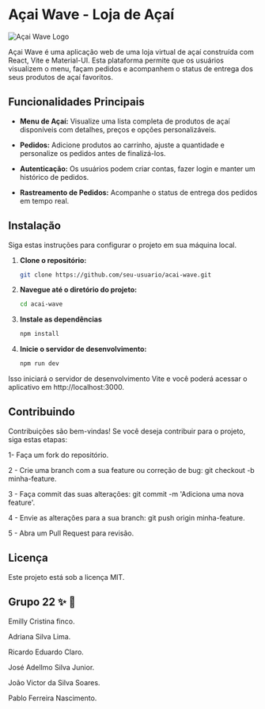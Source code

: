 # Açai Wave - Loja de Açaí

![Açai Wave Logo](src/assets/açai1.png)

Açai Wave é uma aplicação web de uma loja virtual de açaí construída com React, Vite e Material-UI. Esta plataforma permite que os usuários visualizem o menu, façam pedidos e acompanhem o status de entrega dos seus produtos de açaí favoritos.

## Funcionalidades Principais

- **Menu de Açaí:** Visualize uma lista completa de produtos de açaí disponíveis com detalhes, preços e opções personalizáveis.

- **Pedidos:** Adicione produtos ao carrinho, ajuste a quantidade e personalize os pedidos antes de finalizá-los.

- **Autenticação:** Os usuários podem criar contas, fazer login e manter um histórico de pedidos.

- **Rastreamento de Pedidos:** Acompanhe o status de entrega dos pedidos em tempo real.



## Instalação

Siga estas instruções para configurar o projeto em sua máquina local.

1. **Clone o repositório:**

   ```bash
   git clone https://github.com/seu-usuario/acai-wave.git

2. **Navegue até o diretório do projeto:**

   ```bash
   cd acai-wave

3. **Instale as dependências**

   ```bash
   npm install

4. **Inicie o servidor de desenvolvimento:**

   ```bash
   npm run dev

Isso iniciará o servidor de desenvolvimento Vite e você poderá acessar o aplicativo em http://localhost:3000.

## Contribuindo

Contribuições são bem-vindas! Se você deseja contribuir para o projeto, siga estas etapas:

1- Faça um fork do repositório.

2 - Crie uma branch com a sua feature ou correção de bug: git checkout -b minha-feature.

3 - Faça commit das suas alterações: git commit -m 'Adiciona uma nova feature'.

4 - Envie as alterações para a sua branch: git push origin minha-feature.

5 - Abra um Pull Request para revisão.

## Licença


Este projeto está sob a licença MIT.


 ## Grupo 22   ✨ 🚀

Emilly Cristina finco.

Adriana Silva Lima.

Ricardo Eduardo Claro.

José Adellmo Silva Junior.

João Victor da Silva Soares.

Pablo Ferreira Nascimento.


